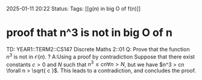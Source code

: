 2025-01-11 20:22
Status: 
Tags:  [[g(n) in big O of f(n)]]
# proof that n^3 is not in big O of n

TD: YEAR1::TERM2::CS147 Discrete Maths 2::01 
Q: Prove that the function $n^3$ is not in $\mathcal O(n)$.
?
A:Using a proof by contradiction
Suppose that there exist constants $c > 0$ and $N$ such that $n^3 ≤ cn \forall n > N$, but we have $n^3 > cn \forall n > \sqrt{ c }$.
This leads to a contradiction, and concludes the proof.
<!--ID: 1736627236892-->

